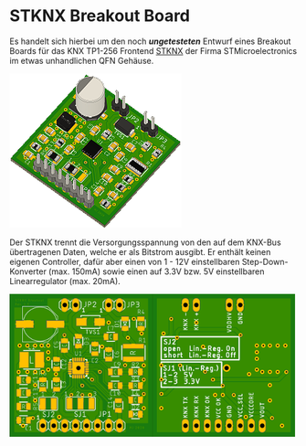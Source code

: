 # STKNX Breakout Board
Es handelt sich hierbei um den noch ***ungetesteten*** Entwurf eines Breakout Boards für das KNX TP1-256 Frontend [STKNX](https://www.st.com/en/interfaces-and-transceivers/stknx.html) der Firma STMicroelectronics im etwas unhandlichen QFN Gehäuse.

![STKNX Breakout Board 3D](pictures/stknx_breakout_3D_small.png)

Der STKNX trennt die Versorgungsspannung von den auf dem KNX-Bus übertragenen Daten, welche er als Bitstrom ausgibt. Er enthält keinen eigenen Controller, dafür aber einen von 1 - 12V einstellbaren Step-Down-Konverter (max. 150mA) sowie einen auf 3.3V bzw. 5V einstellbaren Linearregulator (max. 20mA).

<a href="pictures/stknx_breakout_brd_top.png"><img src="pictures/stknx_breakout_brd_top_small.png" alt="STKNX Breakout Board Top" align="left" width="250" ></a>
<a href="pictures/stknx_breakout_brd_bot.png"><img src="pictures/stknx_breakout_brd_bot_small.png" alt="STKNX Breakout Board Top" width="250" ></a>
